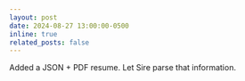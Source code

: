 ```yaml
---
layout: post
date: 2024-08-27 13:00:00-0500
inline: true
related_posts: false
---
```


Added a JSON + PDF resume. Let Sire parse that information.
